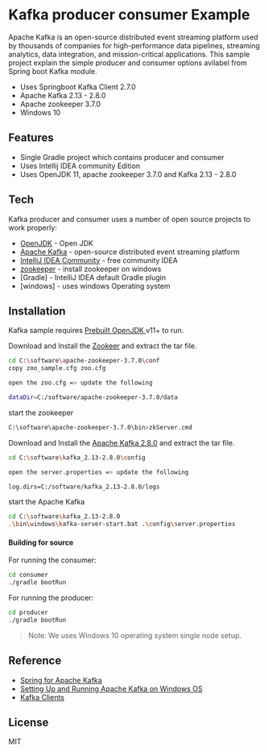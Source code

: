 # Kafka producer consumer Example

Apache Kafka is an open-source distributed event streaming platform used by thousands of companies for high-performance data pipelines, streaming analytics, data integration, and mission-critical applications. This sample project explain the simple producer and consumer options avilabel from Spring boot Kafka module. 

- Uses Springboot Kafka Client 2.7.0
- Apache Kafka 2.13 - 2.8.0
- Apache zookeeper 3.7.0
- Windows 10

## Features

- Single Gradle project which contains producer and consumer
- Uses Intellij IDEA community Edition
- Uses OpenJDK 11, apache zookeeper 3.7.0 and Kafka 2.13 - 2.8.0

## Tech

Kafka producer and consumer uses a number of open source projects to work properly:

- [OpenJDK](https://adoptopenjdk.net/installation.html) - Open JDK
- [Apache Kafka](https://kafka.apache.org/) - open-source distributed event streaming platform 
- [IntelliJ IDEA Community](https://www.jetbrains.com/idea/download/#section=windows) - free community IDEA
- [zookeeper](https://zookeeper.apache.org/) - install zookeeper on windows
- [Gradle] - IntelliJ IDEA default Gradle plugin
- [windows] - uses windows Operating system


## Installation

Kafka sample requires [Prebuilt OpenJDK ](https://adoptopenjdk.net/) v11+ to run.

Download and Install the [Zookeer](https://zookeeper.apache.org/releases.html) and extract the tar file. 

```sh
cd C:\software\apache-zookeeper-3.7.0\conf
copy zoo_sample.cfg zoo.cfg

open the zoo.cfg => update the following

dataDir=C:/software/apache-zookeeper-3.7.0/data
```

start the zookeeper

```sh
C:\software\apache-zookeeper-3.7.0\bin>zkServer.cmd
```

Download and Install the [Apache Kafka 2.8.0](https://kafka.apache.org/downloads) and extract the tar file. 



```sh
cd C:\software\kafka_2.13-2.8.0\config

open the server.properties => update the following

log.dirs=C:/software/kafka_2.13-2.8.0/logs
```


start the Apache Kafka

```sh
cd C:\software\kafka_2.13-2.8.0
.\bin\windows\kafka-server-start.bat .\config\server.properties
```

#### Building for source

For running the consumer:

```sh
cd consumer
./gradle bootRun
```

For running the producer:

```sh
cd producer
./gradle bootRun
```


> Note: We uses Windows 10 operating system single node setup.



## Reference
* [Spring for Apache Kafka](https://docs.spring.io/spring-kafka/docs/current/reference/html/)
* [Setting Up and Running Apache Kafka on Windows OS](https://dzone.com/articles/running-apache-kafka-on-windows-os)
* [Kafka Clients](https://docs.confluent.io/3.3.0/clients/index.html)


## License
MIT


